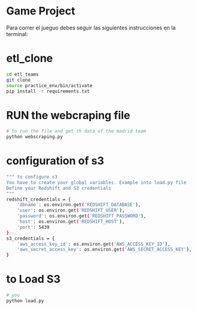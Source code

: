 # Game Project 

Para correr el jueguo debes seguir las siguientes instrucciones en la terminal:

# etl_clone
```sh
cd etl_teams
git clone
source practice_env/bin/activate
pip install -r requirements.txt
```

# RUN the webcraping file
```sh
# to run the file and get th data of the madrid team
python webscraping.py  
```


# configuration of s3
```sh
""" to configure s3 
You have to create your global variables. Example into load.py file 
Define your Redshift and S3 credentials
"""
redshift_credentials = {
    'dbname': os.environ.get('REDSHIFT_DATABASE'),
    'user': os.environ.get('REDSHIFT_USER'),
    'password': os.environ.get('REDSHIFT_PASSWORD'),
    'host': os.environ.get('REDSHIFT_HOST'),
    'port': 5439
}
s3_credentials = {
    'aws_access_key_id': os.environ.get('AWS_ACCESS_KEY_ID'),
    'aws_secret_access_key': os.environ.get('AWS_SECRET_ACCESS_KEY'),
}


```
# to Load S3
```sh
# you 
python load.py  
```

